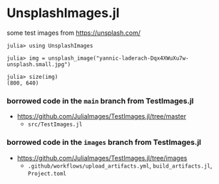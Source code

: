 # UnsplashImages.jl

some test images from <https://unsplash.com/>

```
julia> using UnsplashImages

julia> img = unsplash_image("yannic-laderach-Dqx4XWuXu7w-unsplash.small.jpg")

julia> size(img)
(800, 640)
```


### borrowed code in the `main` branch from TestImages.jl
 * <https://github.com/JuliaImages/TestImages.jl/tree/master>
   - `src/TestImages.jl`

### borrowed code in the `images` branch from TestImages.jl
 * <https://github.com/JuliaImages/TestImages.jl/tree/images>
   - `.github/workflows/upload_artifacts.yml`, `build_artifacts.jl`, `Project.toml`
